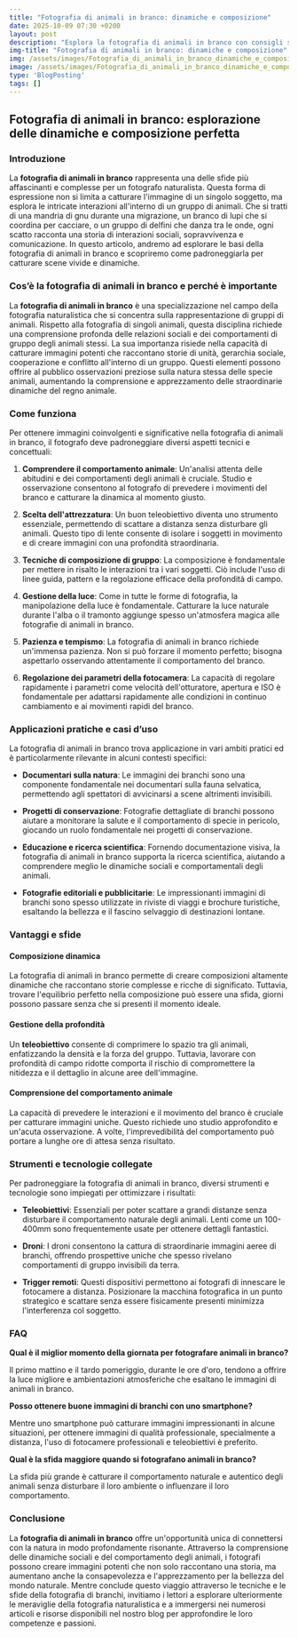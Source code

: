 ```yaml
---
title: "Fotografia di animali in branco: dinamiche e composizione"
date: 2025-10-09 07:30 +0200
layout: post
description: "Esplora la fotografia di animali in branco con consigli su composizione di gruppo e profondità per raccontare dinamiche uniche e affascinanti."
img-title: "Fotografia di animali in branco: dinamiche e composizione"
img: /assets/images/Fotografia_di_animali_in_branco_dinamiche_e_composizione.jpg
image: /assets/images/Fotografia_di_animali_in_branco_dinamiche_e_composizione.jpg
type: 'BlogPosting'
tags: []
---
```


## Fotografia di animali in branco: esplorazione delle dinamiche e composizione perfetta

### Introduzione

La **fotografia di animali in branco** rappresenta una delle sfide più affascinanti e complesse per un fotografo naturalista. Questa forma di espressione non si limita a catturare l'immagine di un singolo soggetto, ma esplora le intricate interazioni all'interno di un gruppo di animali. Che si tratti di una mandria di gnu durante una migrazione, un branco di lupi che si coordina per cacciare, o un gruppo di delfini che danza tra le onde, ogni scatto racconta una storia di interazioni sociali, sopravvivenza e comunicazione. In questo articolo, andremo ad esplorare le basi della fotografia di animali in branco e scopriremo come padroneggiarla per catturare scene vivide e dinamiche.

### Cos’è la fotografia di animali in branco e perché è importante

La **fotografia di animali in branco** è una specializzazione nel campo della fotografia naturalistica che si concentra sulla rappresentazione di gruppi di animali. Rispetto alla fotografia di singoli animali, questa disciplina richiede una comprensione profonda delle relazioni sociali e dei comportamenti di gruppo degli animali stessi. La sua importanza risiede nella capacità di catturare immagini potenti che raccontano storie di unità, gerarchia sociale, cooperazione e conflitto all'interno di un gruppo. Questi elementi possono offrire al pubblico osservazioni preziose sulla natura stessa delle specie animali, aumentando la comprensione e apprezzamento delle straordinarie dinamiche del regno animale.

### Come funziona

Per ottenere immagini coinvolgenti e significative nella fotografia di animali in branco, il fotografo deve padroneggiare diversi aspetti tecnici e concettuali:

1. **Comprendere il comportamento animale**: Un'analisi attenta delle abitudini e dei comportamenti degli animali è cruciale. Studio e osservazione consentono al fotografo di prevedere i movimenti del branco e catturare la dinamica al momento giusto.

2. **Scelta dell'attrezzatura**: Un buon teleobiettivo diventa uno strumento essenziale, permettendo di scattare a distanza senza disturbare gli animali. Questo tipo di lente consente di isolare i soggetti in movimento e di creare immagini con una profondità straordinaria.

3. **Tecniche di composizione di gruppo**: La composizione è fondamentale per mettere in risalto le interazioni tra i vari soggetti. Ciò include l'uso di linee guida, pattern e la regolazione efficace della profondità di campo.

4. **Gestione della luce**: Come in tutte le forme di fotografia, la manipolazione della luce è fondamentale. Catturare la luce naturale durante l'alba o il tramonto aggiunge spesso un'atmosfera magica alle fotografie di animali in branco.

5. **Pazienza e tempismo**: La fotografia di animali in branco richiede un'immensa pazienza. Non si può forzare il momento perfetto; bisogna aspettarlo osservando attentamente il comportamento del branco.

6. **Regolazione dei parametri della fotocamera**: La capacità di regolare rapidamente i parametri come velocità dell'otturatore, apertura e ISO è fondamentale per adattarsi rapidamente alle condizioni in continuo cambiamento e ai movimenti rapidi del branco.

### Applicazioni pratiche e casi d’uso

La fotografia di animali in branco trova applicazione in vari ambiti pratici ed è particolarmente rilevante in alcuni contesti specifici:

- **Documentari sulla natura**: Le immagini dei branchi sono una componente fondamentale nei documentari sulla fauna selvatica, permettendo agli spettatori di avvicinarsi a scene altrimenti invisibili.

- **Progetti di conservazione**: Fotografie dettagliate di branchi possono aiutare a monitorare la salute e il comportamento di specie in pericolo, giocando un ruolo fondamentale nei progetti di conservazione.

- **Educazione e ricerca scientifica**: Fornendo documentazione visiva, la fotografia di animali in branco supporta la ricerca scientifica, aiutando a comprendere meglio le dinamiche sociali e comportamentali degli animali.

- **Fotografie editoriali e pubblicitarie**: Le impressionanti immagini di branchi sono spesso utilizzate in riviste di viaggi e brochure turistiche, esaltando la bellezza e il fascino selvaggio di destinazioni lontane.

### Vantaggi e sfide

#### Composizione dinamica

La fotografia di animali in branco permette di creare composizioni altamente dinamiche che raccontano storie complesse e ricche di significato. Tuttavia, trovare l'equilibrio perfetto nella composizione può essere una sfida, giorni possono passare senza che si presenti il momento ideale.

#### Gestione della profondità

Un **teleobiettivo** consente di comprimere lo spazio tra gli animali, enfatizzando la densità e la forza del gruppo. Tuttavia, lavorare con profondità di campo ridotte comporta il rischio di compromettere la nitidezza e il dettaglio in alcune aree dell'immagine.

#### Comprensione del comportamento animale

La capacità di prevedere le interazioni e il movimento del branco è cruciale per catturare immagini uniche. Questo richiede uno studio approfondito e un'acuta osservazione. A volte, l'imprevedibilità del comportamento può portare a lunghe ore di attesa senza risultato.

### Strumenti e tecnologie collegate

Per padroneggiare la fotografia di animali in branco, diversi strumenti e tecnologie sono impiegati per ottimizzare i risultati:

- **Teleobiettivi**: Essenziali per poter scattare a grandi distanze senza disturbare il comportamento naturale degli animali. Lenti come un 100-400mm sono frequentemente usate per ottenere dettagli fantastici.

- **Droni**: I droni consentono la cattura di straordinarie immagini aeree di branchi, offrendo prospettive uniche che spesso rivelano comportamenti di gruppo invisibili da terra.

- **Trigger remoti**: Questi dispositivi permettono ai fotografi di innescare le fotocamere a distanza. Posizionare la macchina fotografica in un punto strategico e scattare senza essere fisicamente presenti minimizza l'interferenza col soggetto.

### FAQ

**Qual è il miglior momento della giornata per fotografare animali in branco?**

Il primo mattino e il tardo pomeriggio, durante le ore d'oro, tendono a offrire la luce migliore e ambientazioni atmosferiche che esaltano le immagini di animali in branco.

**Posso ottenere buone immagini di branchi con uno smartphone?**

Mentre uno smartphone può catturare immagini impressionanti in alcune situazioni, per ottenere immagini di qualità professionale, specialmente a distanza, l'uso di fotocamere professionali e teleobiettivi è preferito.

**Qual è la sfida maggiore quando si fotografano animali in branco?**

La sfida più grande è catturare il comportamento naturale e autentico degli animali senza disturbare il loro ambiente o influenzare il loro comportamento.

### Conclusione

La **fotografia di animali in branco** offre un'opportunità unica di connettersi con la natura in modo profondamente risonante. Attraverso la comprensione delle dinamiche sociali e del comportamento degli animali, i fotografi possono creare immagini potenti che non solo raccontano una storia, ma aumentano anche la consapevolezza e l'apprezzamento per la bellezza del mondo naturale. Mentre conclude questo viaggio attraverso le tecniche e le sfide della fotografia di branchi, invitiamo i lettori a esplorare ulteriormente le meraviglie della fotografia naturalistica e a immergersi nei numerosi articoli e risorse disponibili nel nostro blog per approfondire le loro competenze e passioni.